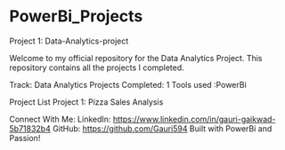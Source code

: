 # PowerBi_Projects

Project 1: Data-Analytics-project

Welcome to my official repository for the Data Analytics Project. This repository contains all the projects I completed.

Track: Data Analytics Projects Completed: 1 Tools used :PowerBi

Project List Project 1: Pizza Sales Analysis

Connect With Me: LinkedIn: https://www.linkedin.com/in/gauri-gaikwad-5b71832b4 
GitHub: https://github.com/Gauri594 Built with PowerBi and Passion!

